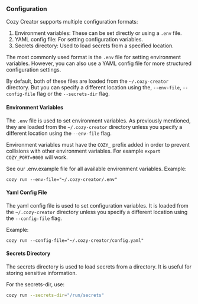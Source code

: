 
### Configuration

Cozy Creator supports multiple configuration formats:

1. Environment variables: These can be set directly or using a `.env` file.
2. YAML config file: For setting configuration variables.
3. Secrets directory: Used to load secrets from a specified location.

The most commonly used format is the `.env` file for setting environment variables. However, you can also use a YAML config file for more structured configuration settings.

By default, both of these files are loaded from the `~/.cozy-creator` directory. But you can specify a different location using the, `--env-file`, `--config-file` flag or the `--secrets-dir` flag.

#### Environment Variables

The `.env` file is used to set environment variables. As previously mentioned, they are loaded from the `~/.cozy-creator` directory unless you specify a different location using the `--env-file` flag.

Environment variables must have the `COZY_` prefix added in order to prevent collisions with other environment variables. For example `export COZY_PORT=9000` will work.

See our .env.example file for all available environment variables. Example:

```
cozy run --env-file="~/.cozy-creator/.env"
```

#### Yaml Config File

The yaml config file is used to set configuration variables. It is loaded from the `~/.cozy-creator` directory unless you specify a different location using the `--config-file` flag.

Example:
```
cozy run --config-file="~/.cozy-creator/config.yaml"
```

#### Secrets Directory

The secrets directory is used to load secrets from a directory. It is useful for storing sensitive information.

For the secrets-dir, use:

```sh
cozy run --secrets-dir="/run/secrets"
```
